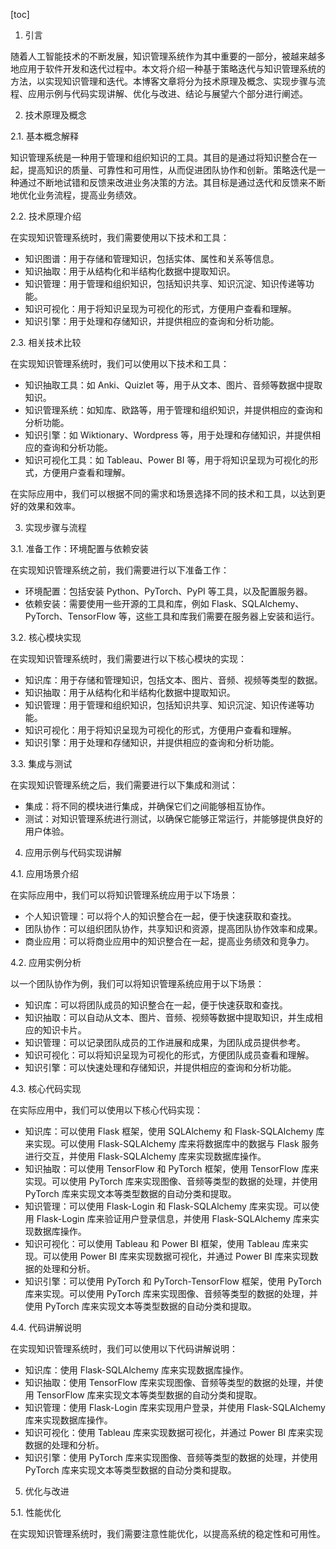 
[toc]                    
                
                
1. 引言

随着人工智能技术的不断发展，知识管理系统作为其中重要的一部分，被越来越多地应用于软件开发和迭代过程中。本文将介绍一种基于策略迭代与知识管理系统的方法，以实现知识管理和迭代。本博客文章将分为技术原理及概念、实现步骤与流程、应用示例与代码实现讲解、优化与改进、结论与展望六个部分进行阐述。

2. 技术原理及概念

2.1. 基本概念解释

知识管理系统是一种用于管理和组织知识的工具。其目的是通过将知识整合在一起，提高知识的质量、可靠性和可用性，从而促进团队协作和创新。策略迭代是一种通过不断地试错和反馈来改进业务决策的方法。其目标是通过迭代和反馈来不断地优化业务流程，提高业务绩效。

2.2. 技术原理介绍

在实现知识管理系统时，我们需要使用以下技术和工具：

- 知识图谱：用于存储和管理知识，包括实体、属性和关系等信息。
- 知识抽取：用于从结构化和半结构化数据中提取知识。
- 知识管理：用于管理和组织知识，包括知识共享、知识沉淀、知识传递等功能。
- 知识可视化：用于将知识呈现为可视化的形式，方便用户查看和理解。
- 知识引擎：用于处理和存储知识，并提供相应的查询和分析功能。

2.3. 相关技术比较

在实现知识管理系统时，我们可以使用以下技术和工具：

- 知识抽取工具：如 Anki、Quizlet 等，用于从文本、图片、音频等数据中提取知识。
- 知识管理系统：如知库、欧路等，用于管理和组织知识，并提供相应的查询和分析功能。
- 知识引擎：如 Wiktionary、Wordpress 等，用于处理和存储知识，并提供相应的查询和分析功能。
- 知识可视化工具：如 Tableau、Power BI 等，用于将知识呈现为可视化的形式，方便用户查看和理解。

在实际应用中，我们可以根据不同的需求和场景选择不同的技术和工具，以达到更好的效果和效率。

3. 实现步骤与流程

3.1. 准备工作：环境配置与依赖安装

在实现知识管理系统之前，我们需要进行以下准备工作：

- 环境配置：包括安装 Python、PyTorch、PyPI 等工具，以及配置服务器。
- 依赖安装：需要使用一些开源的工具和库，例如 Flask、SQLAlchemy、PyTorch、TensorFlow 等，这些工具和库我们需要在服务器上安装和运行。

3.2. 核心模块实现

在实现知识管理系统时，我们需要进行以下核心模块的实现：

- 知识库：用于存储和管理知识，包括文本、图片、音频、视频等类型的数据。
- 知识抽取：用于从结构化和半结构化数据中提取知识。
- 知识管理：用于管理和组织知识，包括知识共享、知识沉淀、知识传递等功能。
- 知识可视化：用于将知识呈现为可视化的形式，方便用户查看和理解。
- 知识引擎：用于处理和存储知识，并提供相应的查询和分析功能。

3.3. 集成与测试

在实现知识管理系统之后，我们需要进行以下集成和测试：

- 集成：将不同的模块进行集成，并确保它们之间能够相互协作。
- 测试：对知识管理系统进行测试，以确保它能够正常运行，并能够提供良好的用户体验。

4. 应用示例与代码实现讲解

4.1. 应用场景介绍

在实际应用中，我们可以将知识管理系统应用于以下场景：

- 个人知识管理：可以将个人的知识整合在一起，便于快速获取和查找。
- 团队协作：可以组织团队协作，共享知识和资源，提高团队协作效率和成果。
- 商业应用：可以将商业应用中的知识整合在一起，提高业务绩效和竞争力。

4.2. 应用实例分析

以一个团队协作为例，我们可以将知识管理系统应用于以下场景：

- 知识库：可以将团队成员的知识整合在一起，便于快速获取和查找。
- 知识抽取：可以自动从文本、图片、音频、视频等数据中提取知识，并生成相应的知识卡片。
- 知识管理：可以记录团队成员的工作进展和成果，为团队成员提供参考。
- 知识可视化：可以将知识呈现为可视化的形式，方便团队成员查看和理解。
- 知识引擎：可以快速处理和存储知识，并提供相应的查询和分析功能。

4.3. 核心代码实现

在实际应用中，我们可以使用以下核心代码实现：

- 知识库：可以使用 Flask 框架，使用 SQLAlchemy 和 Flask-SQLAlchemy 库来实现。可以使用 Flask-SQLAlchemy 库来将数据库中的数据与 Flask 服务进行交互，并使用 Flask-SQLAlchemy 库来实现数据库操作。
- 知识抽取：可以使用 TensorFlow 和 PyTorch 框架，使用 TensorFlow 库来实现。可以使用 PyTorch 库来实现图像、音频等类型的数据的处理，并使用 PyTorch 库来实现文本等类型数据的自动分类和提取。
- 知识管理：可以使用 Flask-Login 和 Flask-SQLAlchemy 库来实现。可以使用 Flask-Login 库来验证用户登录信息，并使用 Flask-SQLAlchemy 库来实现数据库操作。
- 知识可视化：可以使用 Tableau 和 Power BI 框架，使用 Tableau 库来实现。可以使用 Power BI 库来实现数据可视化，并通过 Power BI 库来实现数据的处理和分析。
- 知识引擎：可以使用 PyTorch 和 PyTorch-TensorFlow 框架，使用 PyTorch 库来实现。可以使用 PyTorch 库来实现图像、音频等类型的数据的处理，并使用 PyTorch 库来实现文本等类型数据的自动分类和提取。

4.4. 代码讲解说明

在实现知识管理系统时，我们可以使用以下代码讲解说明：

- 知识库：使用 Flask-SQLAlchemy 库来实现数据库操作。
- 知识抽取：使用 TensorFlow 库来实现图像、音频等类型的数据的处理，并使用 TensorFlow 库来实现文本等类型数据的自动分类和提取。
- 知识管理：使用 Flask-Login 库来实现用户登录，并使用 Flask-SQLAlchemy 库来实现数据库操作。
- 知识可视化：使用 Tableau 库来实现数据可视化，并通过 Power BI 库来实现数据的处理和分析。
- 知识引擎：使用 PyTorch 库来实现图像、音频等类型的数据的处理，并使用 PyTorch 库来实现文本等类型数据的自动分类和提取。

5. 优化与改进

5.1. 性能优化

在实现知识管理系统时，我们需要注意性能优化，以提高系统的稳定性和可用性。

